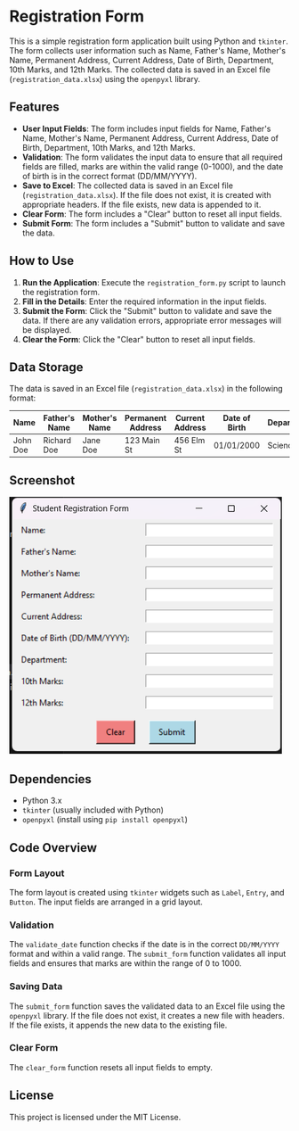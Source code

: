# Registration Form

This is a simple registration form application built using Python and `tkinter`. The form collects user information such as Name, Father's Name, Mother's Name, Permanent Address, Current Address, Date of Birth, Department, 10th Marks, and 12th Marks. The collected data is saved in an Excel file (`registration_data.xlsx`) using the `openpyxl` library.

## Features

- **User Input Fields**: The form includes input fields for Name, Father's Name, Mother's Name, Permanent Address, Current Address, Date of Birth, Department, 10th Marks, and 12th Marks.
- **Validation**: The form validates the input data to ensure that all required fields are filled, marks are within the valid range (0-1000), and the date of birth is in the correct format (DD/MM/YYYY).
- **Save to Excel**: The collected data is saved in an Excel file (`registration_data.xlsx`). If the file does not exist, it is created with appropriate headers. If the file exists, new data is appended to it.
- **Clear Form**: The form includes a "Clear" button to reset all input fields.
- **Submit Form**: The form includes a "Submit" button to validate and save the data.

## How to Use

1. **Run the Application**: Execute the `registration_form.py` script to launch the registration form.
2. **Fill in the Details**: Enter the required information in the input fields.
3. **Submit the Form**: Click the "Submit" button to validate and save the data. If there are any validation errors, appropriate error messages will be displayed.
4. **Clear the Form**: Click the "Clear" button to reset all input fields.

## Data Storage

The data is saved in an Excel file (`registration_data.xlsx`) in the following format:

| Name | Father's Name | Mother's Name | Permanent Address | Current Address | Date of Birth | Department | 10th Marks | 12th Marks |
|------|---------------|---------------|-------------------|-----------------|---------------|------------|------------|------------|
| John Doe | Richard Doe | Jane Doe | 123 Main St | 456 Elm St | 01/01/2000 | Science | 950 | 900 |

## Screenshot

![Registration Form Screenshot](image.png)

## Dependencies

- Python 3.x
- `tkinter` (usually included with Python)
- `openpyxl` (install using `pip install openpyxl`)

## Code Overview

### Form Layout

The form layout is created using `tkinter` widgets such as `Label`, `Entry`, and `Button`. The input fields are arranged in a grid layout.

### Validation

The `validate_date` function checks if the date is in the correct `DD/MM/YYYY` format and within a valid range. The `submit_form` function validates all input fields and ensures that marks are within the range of 0 to 1000.

### Saving Data

The `submit_form` function saves the validated data to an Excel file using the `openpyxl` library. If the file does not exist, it creates a new file with headers. If the file exists, it appends the new data to the existing file.

### Clear Form

The `clear_form` function resets all input fields to empty.

## License

This project is licensed under the MIT License.